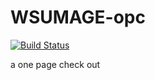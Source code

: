 WSUMAGE-opc
===========
[![Build Status](https://travis-ci.org/washingtonstateuniversity/WSUMAGE-opc.svg?branch=master)](https://travis-ci.org/washingtonstateuniversity/WSUMAGE-opc)

a one page check out
